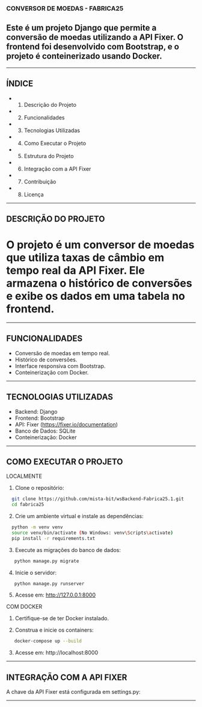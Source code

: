 ### CONVERSOR DE MOEDAS - FABRICA25

## Este é um projeto Django que permite a conversão de moedas utilizando a API Fixer. O frontend foi desenvolvido com Bootstrap, e o projeto é conteinerizado usando Docker.

---

## ÍNDICE
- 1. Descrição do Projeto
- 2. Funcionalidades
- 3. Tecnologias Utilizadas
- 4. Como Executar o Projeto
- 5. Estrutura do Projeto
- 6. Integração com a API Fixer
- 7. Contribuição
- 8. Licença

---

## DESCRIÇÃO DO PROJETO

# O projeto é um conversor de moedas que utiliza taxas de câmbio em tempo real da API Fixer. Ele armazena o histórico de conversões e exibe os dados em uma tabela no frontend.

---

## FUNCIONALIDADES

- Conversão de moedas em tempo real.
- Histórico de conversões.
- Interface responsiva com Bootstrap.
- Conteinerização com Docker.

---

## TECNOLOGIAS UTILIZADAS

- Backend: Django
- Frontend: Bootstrap
- API: Fixer (https://fixer.io/documentation)
- Banco de Dados: SQLite
- Conteinerização: Docker

---

## COMO EXECUTAR O PROJETO

LOCALMENTE

 1. Clone o repositório:
 ```bash
   git clone https://github.com/mista-bit/wsBackend-Fabrica25.1.git
   cd fabrica25
   ```

 2. Crie um ambiente virtual e instale as dependências:
 ```bash
   python -m venv venv
   source venv/bin/activate (No Windows: venv\Scripts\activate)
   pip install -r requirements.txt
   ```

3. Execute as migrações do banco de dados:
```bash
   python manage.py migrate
   ```

4. Inicie o servidor:
```bash
   python manage.py runserver
   ```

5. Acesse em: http://127.0.0.1:8000

COM DOCKER

1. Certifique-se de ter Docker instalado.

2. Construa e inicie os containers:
```bash
   docker-compose up --build
   ```

3. Acesse em: http://localhost:8000

---

## INTEGRAÇÃO COM A API FIXER

A chave da API Fixer está configurada em settings.py:

---
